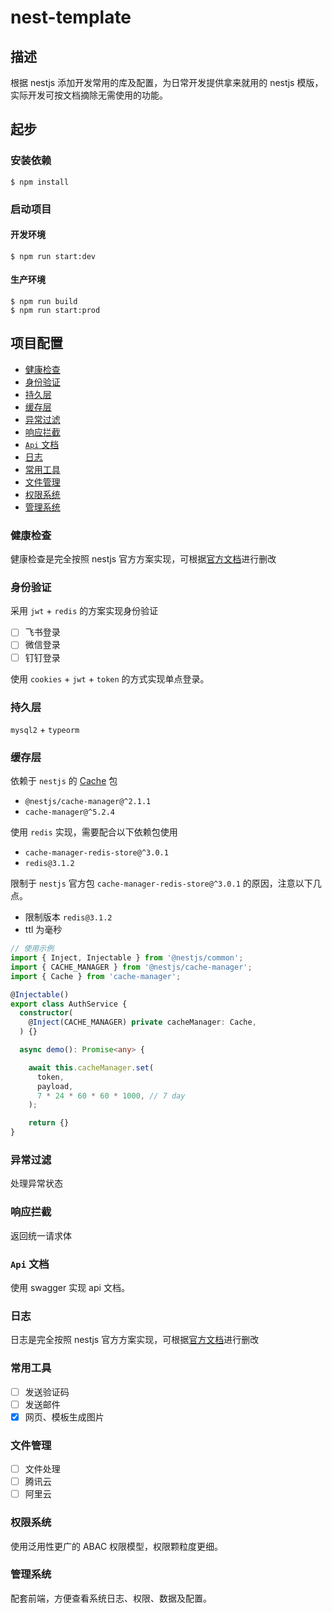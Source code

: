 # nest-template

## 描述

根据 nestjs 添加开发常用的库及配置，为日常开发提供拿来就用的 nestjs 模版，实际开发可按文档摘除无需使用的功能。

## 起步

### 安装依赖  
  ```shell
  $ npm install
  ```

### 启动项目

#### 开发环境  
  ```shell
  $ npm run start:dev 
  ```

#### 生产环境
  ```shell
  $ npm run build
  $ npm run start:prod 
  ```

## 项目配置
- [健康检查](#health)
- [身份验证](#authentication)
- [持久层](#store)
- [缓存层](#cache)
- [异常过滤](#filter)
- [响应拦截](#interceptor)
- [`Api` 文档](#doc)
- [日志](#logger)
- [常用工具](#tools)
- [文件管理](#files)
- [权限系统](#authorization)
- [管理系统](#admin)

### <a name="health"></a> 健康检查
健康检查是完全按照 nestjs 官方方案实现，可根据[官方文档](!https://docs.nestjs.com/recipes/terminus)进行删改


### <a name="authentication"></a> 身份验证
采用 `jwt` + `redis` 的方案实现身份验证

- [ ] 飞书登录
- [ ] 微信登录
- [ ] 钉钉登录
  
使用 `cookies` + `jwt` + `token` 的方式实现单点登录。  

### <a name="store"></a> 持久层
`mysql2` + `typeorm`


### <a name="cache"></a> 缓存层
  依赖于 `nestjs` 的 [Cache](https://docs.nestjs.com/techniques/caching) 包
  - `@nestjs/cache-manager@^2.1.1`
  - `cache-manager@^5.2.4`  

  使用 `redis` 实现，需要配合以下依赖包使用
  -  `cache-manager-redis-store@^3.0.1`  
  - `redis@3.1.2`
  
  限制于 `nestjs` 官方包 `cache-manager-redis-store@^3.0.1` 的原因，注意以下几点。
  - 限制版本 `redis@3.1.2`
  - ttl 为毫秒

  ```ts
  // 使用示例
  import { Inject, Injectable } from '@nestjs/common';
  import { CACHE_MANAGER } from '@nestjs/cache-manager';
  import { Cache } from 'cache-manager';

  @Injectable()
  export class AuthService {
    constructor(
      @Inject(CACHE_MANAGER) private cacheManager: Cache,
    ) {}

    async demo(): Promise<any> {

      await this.cacheManager.set(
        token,
        payload,
        7 * 24 * 60 * 60 * 1000, // 7 day
      );

      return {}
  }
  ```

### <a name="filter"></a> 异常过滤
  处理异常状态

### <a name="interceptor"></a> 响应拦截
  返回统一请求体

### <a name="doc"></a> `Api` 文档
使用 swagger 实现 api 文档。

### <a name="logger"></a> 日志  

日志是完全按照 nestjs 官方方案实现，可根据[官方文档](!https://docs.nestjs.com/techniques/logger)进行删改

### <a name="tools"></a> 常用工具
- [ ] 发送验证码
- [ ] 发送邮件
- [x] 网页、模板生成图片

### <a name="files"></a> 文件管理  
- [ ] 文件处理  
- [ ] 腾讯云
- [ ] 阿里云

### <a name="authorization"></a> 权限系统
使用泛用性更广的 ABAC 权限模型，权限颗粒度更细。

### <a name="admin"></a> 管理系统
配套前端，方便查看系统日志、权限、数据及配置。
